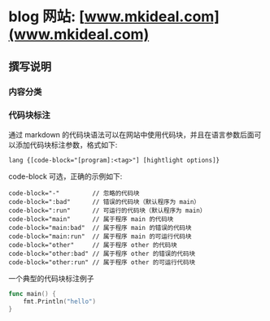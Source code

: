 blog 网站: [www.mkideal.com](www.mkideal.com)
=============================================

撰写说明
--------

### 内容分类

### 代码块标注

通过 markdown 的代码块语法可以在网站中使用代码块，并且在语言参数后面可以添加代码块标注参数，格式如下:

```
lang {[code-block="[program]:<tag>"] [hightlight options]}
```

code-block 可选，正确的示例如下:

```
code-block="-"         // 忽略的代码块
code-block=":bad"      // 错误的代码块（默认程序为 main）
code-block=":run"      // 可运行的代码块（默认程序为 main）
code-block="main"      // 属于程序 main 的代码块
code-block="main:bad"  // 属于程序 main 的错误的代码块
code-block="main:run"  // 属于程序 main 的可运行代码块
code-block="other"     // 属于程序 other 的代码块
code-block="other:bad" // 属于程序 other 的错误的代码块
code-block="other:run" // 属于程序 other 的可运行代码块
```

一个典型的代码块标注例子

```go {code-block=":run"}
func main() {
	fmt.Println("hello")
}
```
